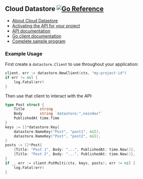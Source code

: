 ## Cloud Datastore [![Go Reference](https://pkg.go.dev/badge/cloud.google.com/go/datastore.svg)](https://pkg.go.dev/cloud.google.com/go/datastore)

- [About Cloud Datastore](https://cloud.google.com/datastore/)
- [Activating the API for your project](https://cloud.google.com/datastore/docs/activate)
- [API documentation](https://cloud.google.com/datastore/docs)
- [Go client documentation](https://pkg.go.dev/cloud.google.com/go/datastore)
- [Complete sample program](https://github.com/GoogleCloudPlatform/golang-samples/tree/main/datastore/tasks)

### Example Usage

First create a `datastore.Client` to use throughout your application:

[snip]:# (datastore-1)
```go
client, err := datastore.NewClient(ctx, "my-project-id")
if err != nil {
	log.Fatal(err)
}
```

Then use that client to interact with the API:

[snip]:# (datastore-2)
```go
type Post struct {
	Title       string
	Body        string `datastore:",noindex"`
	PublishedAt time.Time
}
keys := []*datastore.Key{
	datastore.NameKey("Post", "post1", nil),
	datastore.NameKey("Post", "post2", nil),
}
posts := []*Post{
	{Title: "Post 1", Body: "...", PublishedAt: time.Now()},
	{Title: "Post 2", Body: "...", PublishedAt: time.Now()},
}
if _, err := client.PutMulti(ctx, keys, posts); err != nil {
	log.Fatal(err)
}
```
